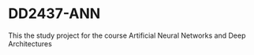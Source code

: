 # DD2437-ANN
This the study project for the course Artificial Neural Networks and Deep Architectures
